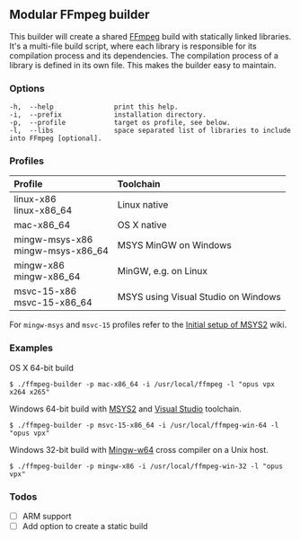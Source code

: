 ## Modular FFmpeg builder
This builder will create a shared [FFmpeg](http://ffmpeg.org) build with statically linked libraries. It's a multi-file build script, where each library is responsible for its compilation process and its dependencies. The compilation process of a library is defined in its own file. This makes the builder easy to maintain.

### Options
```
-h,  --help               print this help.
-i,  --prefix             installation directory.
-p,  --profile            target os profile, see below.
-l,  --libs               space separated list of libraries to include into FFmpeg [optional].
```

### Profiles

| Profile                               | Toolchain                           |
| :------------------------------------ | :---------------------------------- |
| linux-x86 <br> linux-x86_64           | Linux native                        |
| mac-x86_64                            | OS X native                         |
| mingw-msys-x86 <br> mingw-msys-x86_64 | MSYS MinGW on Windows               |
| mingw-x86 <br> mingw-x86_64           | MinGW, e.g. on Linux                |
| msvc-15-x86 <br> msvc-15-x86_64       | MSYS using Visual Studio on Windows |

For `mingw-msys` and `msvc-15` profiles refer to the [Initial setup of MSYS2](https://github.com/opcodevoid/ffmpeg-builder/wiki/Initial-setup-of-MSYS2) wiki.

### Examples
OS X 64-bit build
```
$ ./ffmpeg-builder -p mac-x86_64 -i /usr/local/ffmpeg -l "opus vpx x264 x265"
```

Windows 64-bit build with [MSYS2](http://msys2.github.io) and [Visual Studio](https://www.visualstudio.com) toolchain.
```
$ ./ffmpeg-builder -p msvc-15-x86_64 -i /usr/local/ffmpeg-win-64 -l "opus vpx"
```

Windows 32-bit build with [Mingw-w64](http://mingw-w64.org) cross compiler on a Unix host.
```
$ ./ffmpeg-builder -p mingw-x86 -i /usr/local/ffmpeg-win-32 -l "opus vpx"
```

### Todos
- [ ] ARM support
- [ ] Add option to create a static build
